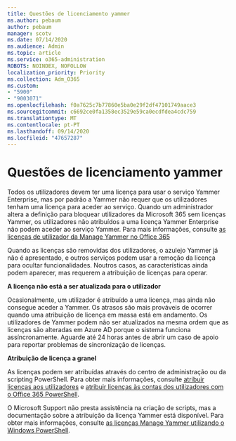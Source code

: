 ```yaml
---
title: Questões de licenciamento yammer
ms.author: pebaum
author: pebaum
manager: scotv
ms.date: 07/14/2020
ms.audience: Admin
ms.topic: article
ms.service: o365-administration
ROBOTS: NOINDEX, NOFOLLOW
localization_priority: Priority
ms.collection: Adm_O365
ms.custom:
- "5900"
- "9003071"
ms.openlocfilehash: f0a7625c7b77860e5ba0e29f2df47101749aace3
ms.sourcegitcommit: c6692ce0fa1358ec3529e59ca0ecdfdea4cdc759
ms.translationtype: MT
ms.contentlocale: pt-PT
ms.lasthandoff: 09/14/2020
ms.locfileid: "47657287"
---
```

# <a name="yammer-licensing-issues"></a>Questões de licenciamento yammer

Todos os utilizadores devem ter uma licença para usar o serviço Yammer Enterprise, mas por padrão a Yammer não requer que os utilizadores tenham uma licença para aceder ao serviço. Quando um administrador altera a definição para bloquear utilizadores da Microsoft 365 sem licenças Yammer, os utilizadores não atribuídos a uma licença Yammer Enterprise não podem aceder ao serviço Yammer. Para mais informações, consulte [as licenças de utilizador da Manage Yammer no Office 365](https://docs.microsoft.com/yammer/manage-yammer-users/manage-yammer-licenses-in-office-365) 

Quando as licenças são removidas dos utilizadores, o azulejo Yammer já não é apresentado, e outros serviços podem usar a remoção da licença para ocultar funcionalidades. Noutros casos, as características ainda podem aparecer, mas requerem a atribuição de licenças para operar.  

**A licença não está a ser atualizada para o utilizador**  

Ocasionalmente, um utilizador é atribuído a uma licença, mas ainda não consegue aceder a Yammer. Os atrasos são mais prováveis de ocorrer quando uma atribuição de licença em massa está em andamento. Os utilizadores de Yammer podem não ser atualizados na mesma ordem que as licenças são alteradas em Azure AD porque o sistema funciona assíncronamente. Aguarde até 24 horas antes de abrir um caso de apoio para reportar problemas de sincronização de licenças.  

**Atribuição de licença a granel**  

As licenças podem ser atribuídas através do centro de administração ou da scripting PowerShell. Para obter mais informações, consulte [atribuir licenças aos utilizadores](https://docs.microsoft.com/microsoft-365/admin/manage/assign-licenses-to-users) e [atribuir licenças às contas dos utilizadores com o Office 365 PowerShell](https://docs.microsoft.com/office365/enterprise/powershell/assign-licenses-to-user-accounts-with-office-365-powershell). 

O Microsoft Support não presta assistência na criação de scripts, mas a documentação sobre a atribuição da licença Yammer está disponível. Para obter mais informações, consulte [as licenças Manage Yammer utilizando o Windows PowerShell](https://docs.microsoft.com/yammer/manage-yammer-users/manage-yammer-licenses-in-office-365#manage-yammer-licenses-by-using-windows-powershell).